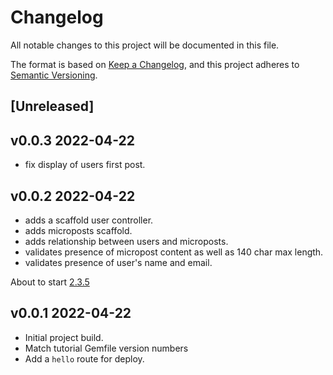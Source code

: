 # Changelog

All notable changes to this project will be documented in this file.

The format is based on [Keep a Changelog](https://keepachangelog.com/en/1.0.0/),
and this project adheres to [Semantic Versioning](https://semver.org/spec/v2.0.0.html).

## [Unreleased]

## v0.0.3 2022-04-22

- fix display of users first post.

## v0.0.2 2022-04-22

- adds a scaffold user controller.
- adds microposts scaffold.
- adds relationship between users and microposts.
- validates presence of micropost content as well as 140 char max length.
- validates presence of user's name and email.

About to start [2.3.5](https://www.learnenough.com/ruby-on-rails-7th-edition-tutorial/toy_app#sec-deploying_the_toy_app)

## v0.0.1 2022-04-22

- Initial project build.
- Match tutorial Gemfile version numbers
- Add a `hello` route for deploy.
